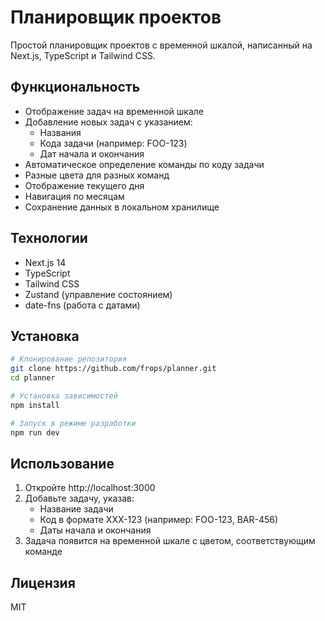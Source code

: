 # Планировщик проектов

Простой планировщик проектов с временной шкалой, написанный на Next.js, TypeScript и Tailwind CSS.

## Функциональность

- Отображение задач на временной шкале
- Добавление новых задач с указанием:
  - Названия
  - Кода задачи (например: FOO-123)
  - Дат начала и окончания
- Автоматическое определение команды по коду задачи
- Разные цвета для разных команд
- Отображение текущего дня
- Навигация по месяцам
- Сохранение данных в локальном хранилище

## Технологии

- Next.js 14
- TypeScript
- Tailwind CSS
- Zustand (управление состоянием)
- date-fns (работа с датами)

## Установка

```bash
# Клонирование репозитория
git clone https://github.com/frops/planner.git
cd planner

# Установка зависимостей
npm install

# Запуск в режиме разработки
npm run dev
```

## Использование

1. Откройте http://localhost:3000
2. Добавьте задачу, указав:
   - Название задачи
   - Код в формате XXX-123 (например: FOO-123, BAR-456)
   - Даты начала и окончания
3. Задача появится на временной шкале с цветом, соответствующим команде

## Лицензия

MIT 